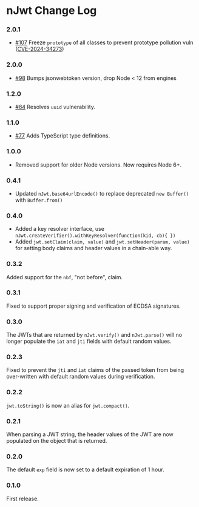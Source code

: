 # nJwt Change Log

### 2.0.1

* [#107](https://github.com/jwtk/njwt/pull/107) Freeze `prototype` of all classes to prevent prototype pollution vuln ([CVE-2024-34273](https://cve.mitre.org/cgi-bin/cvename.cgi?name=2024-34273))

### 2.0.0

* [#98](https://github.com/jwtk/njwt/pull/98) Bumps jsonwebtoken version, drop Node < 12 from engines

### 1.2.0

* [#84](https://github.com/jwtk/njwt/pull/84) Resolves `uuid` vulnerability.

### 1.1.0

* [#77](https://github.com/jwtk/njwt/pull/77) Adds TypeScript type definitions.

### 1.0.0

* Removed support for older Node versions.  Now requires Node 6+.

### 0.4.1

* Updated `nJwt.base64urlEncode()` to replace deprecated `new Buffer()` with `Buffer.from()`

### 0.4.0

* Added a key resolver interface, use `nJwt.createVerifier().withKeyResolver(function(kid, cb){ })`
* Added `jwt.setClaim(claim, value)` and `jwt.setHeader(param, value)` for setting body claims and header values in a chain-able way.

### 0.3.2

Added support for the `nbf`, "not before", claim.

### 0.3.1

Fixed to support proper signing and verification of ECDSA signatures.

### 0.3.0

The JWTs that are returned by `nJwt.verify()` and `nJwt.parse()` will no longer
populate the `iat` and `jti` fields with default random values.

### 0.2.3

Fixed to prevent the `jti` and `iat` claims of the passed token from being
over-written with default random values during verification.

### 0.2.2

`jwt.toString()` is now an alias for `jwt.compact()`.

### 0.2.1

When parsing a JWT string, the header values of the JWT are now populated on the
object that is returned.

### 0.2.0

The default `exp` field is now set to a default expiration of 1 hour.

### 0.1.0

First release.

